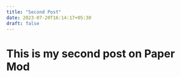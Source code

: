 ```yaml
---
title: "Second Post"
date: 2023-07-20T16:14:17+05:30
draft: false
---
```

# This is my second post on Paper Mod
